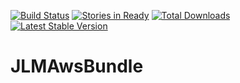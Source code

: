 [![Build Status](https://travis-ci.org/jmcclell/JLMAwsBundle.png?branch=master)](https://travis-ci.org/jmcclell/JLMAwsBundle)
[![Stories in Ready](https://badge.waffle.io/jmcclell/JLMAwsBundle.png?label=ready)](https://waffle.io/jmcclell/JLMAwsBundle)
[![Total Downloads](https://poser.pugx.org/jlm/aws-bundle/downloads.png)](https://packagist.org/packages/jlm/aws-bundle)
[![Latest Stable Version](https://poser.pugx.org/jlm/aws-bundle/v/stable.png)](https://packagist.org/packages/jlm/aws-bundle)

# JLMAwsBundle
